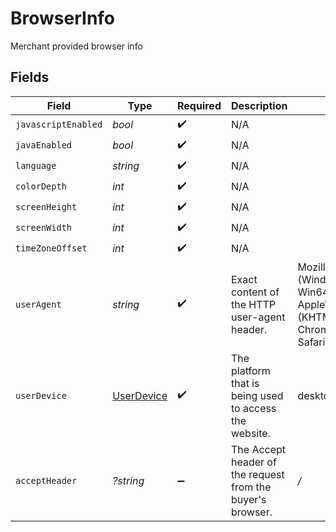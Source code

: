 # BrowserInfo

Merchant provided browser info


## Fields

| Field                                                                                                           | Type                                                                                                            | Required                                                                                                        | Description                                                                                                     | Example                                                                                                         |
| --------------------------------------------------------------------------------------------------------------- | --------------------------------------------------------------------------------------------------------------- | --------------------------------------------------------------------------------------------------------------- | --------------------------------------------------------------------------------------------------------------- | --------------------------------------------------------------------------------------------------------------- |
| `javascriptEnabled`                                                                                             | *bool*                                                                                                          | :heavy_check_mark:                                                                                              | N/A                                                                                                             |                                                                                                                 |
| `javaEnabled`                                                                                                   | *bool*                                                                                                          | :heavy_check_mark:                                                                                              | N/A                                                                                                             |                                                                                                                 |
| `language`                                                                                                      | *string*                                                                                                        | :heavy_check_mark:                                                                                              | N/A                                                                                                             |                                                                                                                 |
| `colorDepth`                                                                                                    | *int*                                                                                                           | :heavy_check_mark:                                                                                              | N/A                                                                                                             |                                                                                                                 |
| `screenHeight`                                                                                                  | *int*                                                                                                           | :heavy_check_mark:                                                                                              | N/A                                                                                                             |                                                                                                                 |
| `screenWidth`                                                                                                   | *int*                                                                                                           | :heavy_check_mark:                                                                                              | N/A                                                                                                             |                                                                                                                 |
| `timeZoneOffset`                                                                                                | *int*                                                                                                           | :heavy_check_mark:                                                                                              | N/A                                                                                                             |                                                                                                                 |
| `userAgent`                                                                                                     | *string*                                                                                                        | :heavy_check_mark:                                                                                              | Exact content of the HTTP user-agent header.                                                                    | Mozilla/5.0 (Windows NT 10.0; Win64; x64) AppleWebKit/537.36 (KHTML, like Gecko) Chrome/120.0.0.0 Safari/537.36 |
| `userDevice`                                                                                                    | [UserDevice](./UserDevice.md)                                                                                   | :heavy_check_mark:                                                                                              | The platform that is being used to access the website.                                                          | desktop                                                                                                         |
| `acceptHeader`                                                                                                  | *?string*                                                                                                       | :heavy_minus_sign:                                                                                              | The Accept header of the request from the buyer's browser.                                                      | */*                                                                                                             |